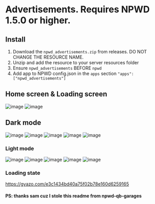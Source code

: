 # Advertisements. Requires NPWD 1.5.0 or higher.

## Install
1. Download the `npwd_advertisements.zip` from releases. DO NOT CHANGE THE RESOURCE NAME.
2. Unzip and add the resource to your server resources folder
3. Ensure `npwd_advertisements` BEFORE `npwd`
4. Add app to NPWD config.json in the `apps` section `"apps": ["npwd_advertisements"]`

## Home screen & Loading screen
![image](https://user-images.githubusercontent.com/32514829/187039832-fa3839c0-da10-4cba-bd5d-75282f624db5.png)
![image](https://user-images.githubusercontent.com/32514829/187039870-2497ed59-0c97-4e8b-ab3d-c5016bd16883.png)


## Dark mode
![image](https://user-images.githubusercontent.com/32514829/187039920-702ef40c-6610-4bfe-8bac-1bad9ca8a852.png)
![image](https://user-images.githubusercontent.com/32514829/187039927-dcce9fc4-aadb-46b8-b9ef-f06dbdb7bd71.png)
![image](https://user-images.githubusercontent.com/32514829/187039933-6939312a-3e5b-4562-bbbd-4ac5ea434a1d.png)
![image](https://user-images.githubusercontent.com/32514829/187039971-97619973-b835-489a-825b-4990452ac1ef.png)
![image](https://user-images.githubusercontent.com/32514829/187040005-ff6024ca-80d0-4cd1-ae5a-d52139721cf5.png)


### Light mode
![image](https://user-images.githubusercontent.com/32514829/187040015-7aba27f9-17d8-4149-9c75-9a36c4510d9e.png)
![image](https://user-images.githubusercontent.com/32514829/187040020-5ae16df7-c345-4070-8356-54fc2e7d8d33.png)
![image](https://user-images.githubusercontent.com/32514829/187040025-82b72fc8-b25c-4051-a64c-5c816e2a1b04.png)
![image](https://user-images.githubusercontent.com/32514829/187040046-47e08f81-b479-4029-b2cf-699575caa1c3.png)
![image](https://user-images.githubusercontent.com/32514829/187040050-b06188a1-9664-4b88-a246-529819d7c6ac.png)


### Loading state
https://gyazo.com/e3c1434bd40a75f02b78e160d6259165


#### PS: thanks sam cuz I stole this readme from npwd-qb-garages
